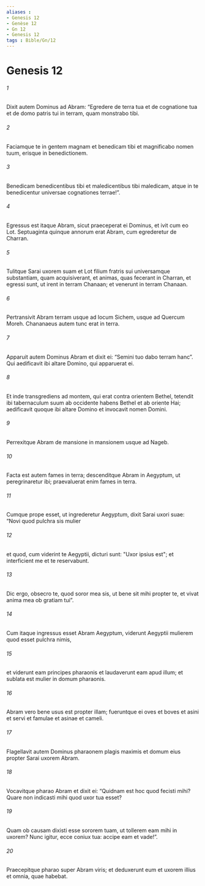 ```yaml
---
aliases : 
- Genesis 12
- Genèse 12
- Gn 12
- Genesis 12
tags : Bible/Gn/12
---
```


# Genesis 12

###### 1
Dixit autem Dominus ad Abram: “Egredere de terra tua et de cognatione tua et de domo patris tui in terram, quam monstrabo tibi.
###### 2
Faciamque te in gentem magnam et benedicam tibi et magnificabo nomen tuum, erisque in benedictionem.
###### 3
Benedicam benedicentibus tibi et maledicentibus tibi maledicam, atque in te benedicentur universae cognationes terrae!”.
###### 4
Egressus est itaque Abram, sicut praeceperat ei Dominus, et ivit cum eo Lot. Septuaginta quinque annorum erat Abram, cum egrederetur de Charran. 
###### 5
Tulitque Sarai uxorem suam et Lot filium fratris sui universamque substantiam, quam acquisiverant, et animas, quas fecerant in Charran, et egressi sunt, ut irent in terram Chanaan; et venerunt in terram Chanaan.
###### 6
Pertransivit Abram terram usque ad locum Sichem, usque ad Quercum Moreh. Chananaeus autem tunc erat in terra. 
###### 7
Apparuit autem Dominus Abram et dixit ei: “Semini tuo dabo terram hanc”. Qui aedificavit ibi altare Domino, qui apparuerat ei.
###### 8
Et inde transgrediens ad montem, qui erat contra orientem Bethel, tetendit ibi tabernaculum suum ab occidente habens Bethel et ab oriente Hai; aedificavit quoque ibi altare Domino et invocavit nomen Domini. 
###### 9
Perrexitque Abram de mansione in mansionem usque ad Nageb.
###### 10
Facta est autem fames in terra; descenditque Abram in Aegyptum, ut peregrinaretur ibi; praevaluerat enim fames in terra. 
###### 11
Cumque prope esset, ut ingrederetur Aegyptum, dixit Sarai uxori suae: “Novi quod pulchra sis mulier 
###### 12
et quod, cum viderint te Aegyptii, dicturi sunt: "Uxor ipsius est"; et interficient me et te reservabunt. 
###### 13
Dic ergo, obsecro te, quod soror mea sis, ut bene sit mihi propter te, et vivat anima mea ob gratiam tui”. 
###### 14
Cum itaque ingressus esset Abram Aegyptum, viderunt Aegyptii mulierem quod esset pulchra nimis, 
###### 15
et viderunt eam principes pharaonis et laudaverunt eam apud illum; et sublata est mulier in domum pharaonis. 
###### 16
Abram vero bene usus est propter illam; fueruntque ei oves et boves et asini et servi et famulae et asinae et cameli. 
###### 17
Flagellavit autem Dominus pharaonem plagis maximis et domum eius propter Sarai uxorem Abram. 
###### 18
Vocavitque pharao Abram et dixit ei: “Quidnam est hoc quod fecisti mihi? Quare non indicasti mihi quod uxor tua esset? 
###### 19
Quam ob causam dixisti esse sororem tuam, ut tollerem eam mihi in uxorem? Nunc igitur, ecce coniux tua: accipe eam et vade!”. 
###### 20
Praecepitque pharao super Abram viris; et deduxerunt eum et uxorem illius et omnia, quae habebat.
